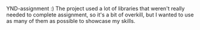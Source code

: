 YND-assignment :)
The project used a lot of libraries that weren't really needed to complete assignment, so it's a bit of overkill, but I wanted to use as many of them as possible to showcase my skills.

